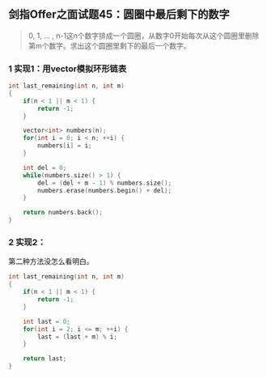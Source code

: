 ## 剑指Offer之面试题45：圆圈中最后剩下的数字

> 0, 1, ... , n-1这n个数字排成一个圆圈，从数字0开始每次从这个圆圈里删除第m个数字。求出这个圆圈里剩下的最后一个数字。

### 1 实现1：用vector模拟环形链表

``` C++
int last_remaining(int n, int m)
{
	if(n < 1 || m < 1) {
		return -1;
	}

	vector<int> numbers(n);
	for(int i = 0; i < n; ++i) {
		numbers[i] = i;
	}

	int del = 0;
	while(numbers.size() > 1) {
		del = (del + m - 1) % numbers.size();
		numbers.erase(numbers.begin() + del);
	}

	return numbers.back();
}
```

### 2 实现2：

第二种方法没怎么看明白。

``` C++
int last_remaining(int n, int m)
{
	if(n < 1 || m < 1) {
		return -1;
	}

	int last = 0;
	for(int i = 2; i <= m; ++i) {
		last = (last + m) % i;
	}

	return last;
}
```
